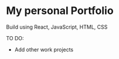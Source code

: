 # My personal Portfolio

Build using React, JavaScript, HTML, CSS

TO DO:

- Add other work projects
